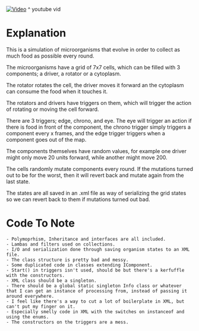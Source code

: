 [![Video](http://img.youtube.com/vi/7j_amXT9Hwc/0.jpg)](https://www.youtube.com/watch?v=7j_amXT9Hwc)
^ youtube vid

# Explanation
This is a simulation of microorganisms that evolve in order to collect as much food as possible every round.

The microorganisms have a grid of 7x7 cells, which can be filled with 3 components; a driver, a rotator or a cytoplasm.

The rotator rotates the cell, the driver moves it forward an the cytoplasm can consume the food when it touches it.

The rotators and drivers have triggers on them, which will trigger the action of rotating or moving the cell forward.

There are 3 triggers; edge, chrono, and eye. The eye will trigger an action if there is food in front of the component, the chrono trigger simply triggers a component every x frames, and the edge trigger triggers when a component goes out of the map.

The components themselves have random values, for example one driver might only move 20 units forward, while another might move 200.


The cells randomly mutate components every round. If the mutations turned out to be for the worst, then it will revert back and mutate again from the last state.

The states are all saved in an .xml file as way of serializing the grid states so we can revert back to them if mutations turned out bad.

# Code To Note
    - Polymoprhism, Inheritance and interfaces are all included.
    - Lambas and filters used on collections.
    - I/O and serialization done through saving organism states to an XML file.
    - The class structure is pretty bad and messy.
    - Some duplicated code in classes extending IComponent.
    - Start() in triggers isn't used, should be but there's a kerfuffle with the constructors.
    - XML class should be a singleton.
    - There should be a global static singleton Info class or whatever that I can get an instance of processing from, instead of passing it around everywhere.
    - I feel like there's a way to cut a lot of boilerplate in XML, but can't put my finger on it.
    - Especially smelly code in XML with the switches on instanceof and using the enums.
    - The constructors on the triggers are a mess.
